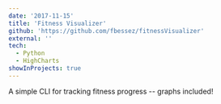 ```yaml
---
date: '2017-11-15'
title: 'Fitness Visualizer'
github: 'https://github.com/fbessez/fitnessVisualizer'
external: ''
tech:
  - Python
  - HighCharts
showInProjects: true
---
```


A simple CLI for tracking fitness progress -- graphs included!
